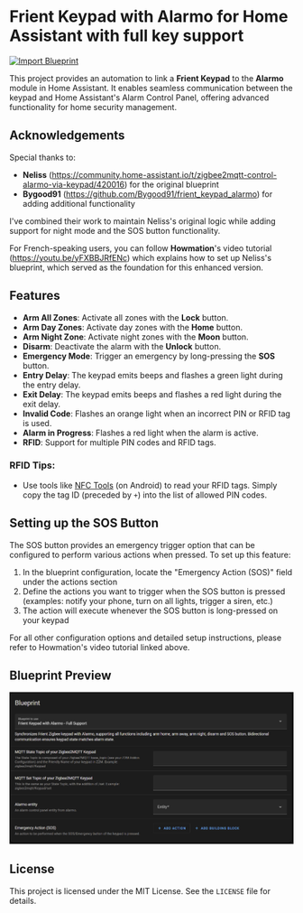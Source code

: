 # Frient Keypad with Alarmo for Home Assistant with full key support

[![Import Blueprint](https://my.home-assistant.io/badges/blueprint_import.svg)](https://my.home-assistant.io/redirect/blueprint_import/?blueprint_url=https://github.com/adrienvsj/frient-keypad-alarmo-enhanced/blob/main/frient_keypad_alarmo_full_support.yaml)

This project provides an automation to link a **Frient Keypad** to the **Alarmo** module in Home Assistant. It enables seamless communication between the keypad and Home Assistant's Alarm Control Panel, offering advanced functionality for home security management.

## Acknowledgements

Special thanks to:
- **Neliss** (https://community.home-assistant.io/t/zigbee2mqtt-control-alarmo-via-keypad/420016) for the original blueprint
- **Bygood91** (https://github.com/Bygood91/frient_keypad_alarmo) for adding additional functionality

I've combined their work to maintain Neliss's original logic while adding support for night mode and the SOS button functionality.

For French-speaking users, you can follow **Howmation**'s video tutorial (https://youtu.be/yFXBBJRfENc) which explains how to set up Neliss's blueprint, which served as the foundation for this enhanced version.

## Features

- **Arm All Zones**: Activate all zones with the **Lock** button.  
- **Arm Day Zones**: Activate day zones with the **Home** button.  
- **Arm Night Zone**: Activate night zones with the **Moon** button.  
- **Disarm**: Deactivate the alarm with the **Unlock** button.  
- **Emergency Mode**: Trigger an emergency by long-pressing the **SOS** button.  
- **Entry Delay**: The keypad emits beeps and flashes a green light during the entry delay.  
- **Exit Delay**: The keypad emits beeps and flashes a red light during the exit delay.  
- **Invalid Code**: Flashes an orange light when an incorrect PIN or RFID tag is used.  
- **Alarm in Progress**: Flashes a red light when the alarm is active.  
- **RFID**: Support for multiple PIN codes and RFID tags.

### RFID Tips:
- Use tools like [NFC Tools](https://play.google.com/store/apps/details?id=com.wakdev.wdnfc&hl=en&gl=US) (on Android) to read your RFID tags. Simply copy the tag ID (preceded by `+`) into the list of allowed PIN codes.  

## Setting up the SOS Button

The SOS button provides an emergency trigger option that can be configured to perform various actions when pressed. To set up this feature:

1. In the blueprint configuration, locate the "Emergency Action (SOS)" field under the actions section
2. Define the actions you want to trigger when the SOS button is pressed (examples: notify your phone, turn on all lights, trigger a siren, etc.)
3. The action will execute whenever the SOS button is long-pressed on your keypad

For all other configuration options and detailed setup instructions, please refer to Howmation's video tutorial linked above.

## Blueprint Preview

![Blueprint Screenshot](images/blueprint.png)

## License
This project is licensed under the MIT License. See the `LICENSE` file for details.
